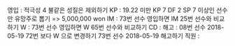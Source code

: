 영입	: 적극성 4 불같은 성질은 제외하기
KP	: 19.22 미만 KP 7 DF 2 SP 7 이상인 선수만 유망주로 뽑기 => 5,000,000 won
IM	: 73번 선수 영입하면 IM 25번 선수와 비교하기
W	: 73번 선수 영입하면 W 65번 선수와 비교하기
CD	: 
해고	: 08번 선수 2018-05-19 72번 보다 W 으로 변경하기
      73번 선수 2018-05-19 해고하기
직원	: 
